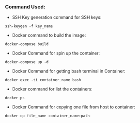 ### Command Used:

- SSH Key generation command for SSH keys:
```
ssh-keygen -f key_name
```

- Docker command to build the image:
```
docker-compose build
```

- Docker Command for spin up the container:
```
docker-compose up -d
```

- Docker Command for getting bash terminal in Container:
```
docker exec -ti container_name bash
```

- Docker command for list the containers:
```
docker ps
```

- Docker Command for copying one file from host to container:
```
docker cp file_name container_name:path
```